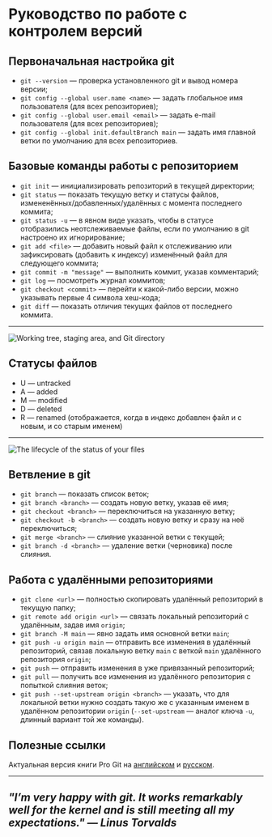 # Руководство по работе с контролем версий

## Первоначальная настройка git

* `git --version` — проверка установленного git и вывод номера версии;
* `git config --global user.name <name>` — задать глобальное имя пользователя (для всех репозиториев);
* `git config --global user.email <email>` — задать e-mail пользователя (для всех репозиториев);
* `git config --global init.defaultBranch main` — задать имя главной ветки по умолчанию для всех репозиториев.

## Базовые команды работы с репозиторием

* `git init` — инициализировать репозиторий в текущей директории;
* `git status` — показать текущую ветку и статусы файлов, измененённых/добавленных/удалённых с момента последнего коммита;
* `git status -u` — в явном виде указать, чтобы в статусе отобразились неотслеживаемые файлы, если по умолчанию в git настроено их игнорирование;
* `git add <file>` — добавить новый файл к отслеживанию или зафиксировать (добавить к индексу) изменённый файл для следующего коммита;
* `git commit -m "message"` — выполнить коммит, указав комментарий;
* `git log` — посмотреть журнал коммитов;
* `git checkout <commit>` — перейти к какой-либо версии, можно указывать первые 4 символа хеш-кода;
* `git diff` — показать отличия текущих файлов от последнего коммита.

---
![Working tree, staging area, and Git directory](https://git-scm.com/book/en/v2/images/areas.png)

## Статусы файлов
* U — untracked
* A — added
* M — modified
* D — deleted
* R — renamed (отображается, когда в индекс добавлен файл и с новым, и со старым именем)

---
![The lifecycle of the status of your files](https://git-scm.com/book/en/v2/images/lifecycle.png)


## Ветвление в git

* `git branch` — показать список веток;
* `git branch <branch>` — создать новую ветку, указав её имя;
* `git checkout <branch>` — переключиться на указанную ветку;
* `git checkout -b <branch>` — создать новую ветку и сразу на неё переключиться;
* `git merge <branch>` — слияние указанной ветки с текущей;
* `git branch -d <branch>` — удаление ветки (черновика) после слияния.


## Работа с удалёнными репозиториями

* `git clone <url>` — полностью скопировать удалённый репозиторий в текущую папку;
* `git remote add origin <url>` — связать локальный репозиторий с удалённым, задав имя `origin`;
* `git branch -M main` — явно задать имя основной ветки `main`;
* `git push -u origin main` — отправить все изменения в удалённый репозиторий, связав локальную ветку `main` с веткой `main` удалённого репозитория `origin`;
* `git push` — отправить изменения в уже привязанный репозиторий;
* `git pull` — получить все изменения из удалённого репозитория с попыткой слияния веток;
* `git push --set-upstream origin <branch>` — указать, что для локальной ветки нужно создать такую же с указанным именем в удалённом репозитории `origin` (`--set-upstream` — аналог ключа `-u`, длинный вариант той же команды).


## Полезные ссылки
Актуальная версия книги Pro Git на [английском](https://git-scm.com/book/en/v2) и [русском](https://git-scm.com/book/ru).

---
_"I’m very happy with git. It works remarkably well for the kernel and is still meeting all my expectations."
— Linus Torvalds_
---
